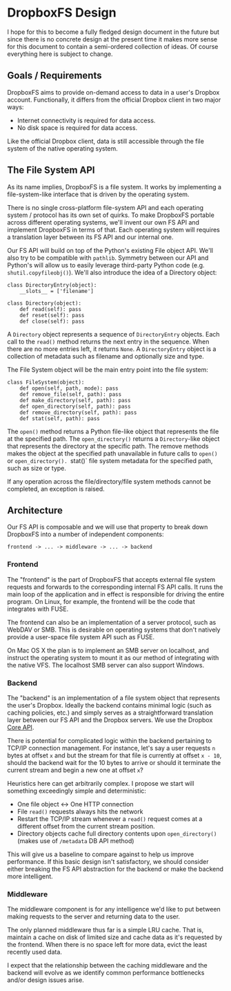 DropboxFS Design
================

I hope for this to become a fully fledged design document in the
future but since there is no concrete design at the present time it
makes more sense for this document to contain a semi-ordered
collection of ideas. Of course everything here is subject to change.

Goals / Requirements
--------------------

DropboxFS aims to provide on-demand access to data in a user's Dropbox
account. Functionally, it differs from the official Dropbox client in
two major ways:

* Internet connectivity is required for data access.
* No disk space is required for data access.

Like the official Dropbox client, data is still accessible through the
file system of the native operating system.

The File System API
-------------------

As its name implies, DropboxFS is a file system. It works by
implementing a file-system-like interface that is driven by the
operating system.

There is no single cross-platform file-system API and each operating
system / protocol has its own set of quirks. To make DropboxFS
portable across different operating systems, we'll invent our own FS
API and implement DropboxFS in terms of that. Each operating system
will requires a translation layer between its FS API and our internal
one.

Our FS API will build on top of the Python's existing File object API.
We'll also try to be compatible with `pathlib`. Symmetry between our
API and Python's will allow us to easily leverage third-party Python
code (e.g. `shutil.copyfileobj()`). We'll also introduce the idea of a
Directory object:

    class DirectoryEntry(object):
        __slots__ = ['filename']

    class Directory(object):
        def read(self): pass
        def reset(self): pass
        def close(self): pass

A `Directory` object represents a sequence of `DirectoryEntry`
objects.  Each call to the `read()` method returns the next entry in
the sequence.  When there are no more entries left, it returns
`None`. A `DirectoryEntry` object is a collection of metadata such as
filename and optionally size and type.

The File System object will be the main entry point into the file
system:

    class FileSystem(object):
        def open(self, path, mode): pass
        def remove_file(self, path): pass
        def make_directory(self, path): pass
        def open_directory(self, path): pass
        def remove_directory(self, path): pass
        def stat(self, path): pass

The `open()` method returns a Python file-like object that represents
the file at the specified path. The `open_directory()` returns a
`Directory`-like object that represents the directory at the specific
path.  The remove methods makes the object at the specified path
unavailable in future calls to `open()` or `open_directory(). `stat()`
file system metadata for the specified path, such as size or type.

If any operation across the file/directory/file system methods cannot
be completed, an exception is raised.

Architecture
------------

Our FS API is composable and we will use that property to break down
DropboxFS into a number of independent components:

    frontend -> ... -> middleware -> ... -> backend

### Frontend

The "frontend" is the part of DropboxFS that accepts external file
system requests and forwards to the corresponding internal FS API
calls.  It runs the main loop of the application and in effect is
responsible for driving the entire program. On Linux, for example, the
frontend will be the code that integrates with FUSE.

The frontend can also be an implementation of a server protocol, such
as WebDAV or SMB. This is desirable on operating systems that don't
natively provide a user-space file system API such as FUSE.

On Mac OS X the plan is to implement an SMB server on localhost, and
instruct the operating system to mount it as our method of integrating
with the native VFS. The localhost SMB server can also support Windows.

### Backend

The "backend" is an implementation of a file system object that
represents the user's Dropbox. Ideally the backend contains minimal
logic (such as caching policies, etc.) and simply serves as a
straightforward translation layer between our FS API and the Dropbox
servers. We use the Dropbox [Core
API](https://www.dropbox.com/developers/core).

There is potential for complicated logic within the backend pertaining
to TCP/IP connection management. For instance, let's say a user
requests `n` bytes at offset `x` and but the stream for that file is
currently at offset `x - 10`, should the backend wait for the 10 bytes
to arrive or should it terminate the current stream and begin a new
one at offset `x`?

Heuristics here can get arbitrarily complex. I propose we start will
something exceedingly simple and deterministic:

* One file object <-> One HTTP connection
* File `read()` requests always hits the network
* Restart the TCP/IP stream whenever a `read()` request comes at
  a different offset from the current stream position.
* Directory objects cache full directory contents upon `open_directory()`
  (makes use of `/metadata` DB API method)

This will give us a baseline to compare against to help us improve
performance. If this basic design isn't satisfactory, we should
consider either breaking the FS API abstraction for the backend or
make the backend more intelligent.

### Middleware

The middleware component is for any intelligence we'd like to put between
making requests to the server and returning data to the user.

The only planned middleware thus far is a simple LRU cache. That is,
maintain a cache on disk of limited size and cache data as it's requested
by the frontend. When there is no space left for more data, evict the
least recently used data.

I expect that the relationship between the caching middleware and the
backend will evolve as we identify common performance bottlenecks
and/or design issues arise.
